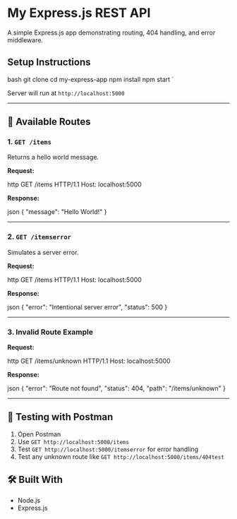 
# My Express.js REST API

A simple Express.js app demonstrating routing, 404 handling, and error middleware.

##  Setup Instructions

bash
git clone <your-repo-url>
cd my-express-app
npm install
npm start
`

Server will run at `http://localhost:5000`

---

## 📌 Available Routes

### 1. `GET /items`

Returns a hello world message.

**Request:**

http
GET /items HTTP/1.1
Host: localhost:5000


**Response:**

json
{
  "message": "Hello World!"
}


---

### 2. `GET /itemserror`

Simulates a server error.

**Request:**

http
GET /items HTTP/1.1
Host: localhost:5000


**Response:**

json
{
  "error": "Intentional server error",
  "status": 500
}


---

### 3. Invalid Route Example

**Request:**

http
GET /items/unknown HTTP/1.1
Host: localhost:5000


**Response:**

json
{
  "error": "Route not found",
  "status": 404,
  "path": "/items/unknown"
}


---

## 🧪 Testing with Postman

1. Open Postman
2. Use `GET http://localhost:5000/items`
3. Test `GET http://localhost:5000/itemserror` for error handling
4. Test any unknown route like `GET http://localhost:5000/items/404test`



## 🛠 Built With

* Node.js
* Express.js

